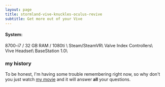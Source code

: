 ```yaml
---
layout: page
title: stormland-vive-knuckles-oculus-revive
subtitle: Get more out of your Vive
---
```


#### System: 
8700-i7 / 32 GB RAM / 1080ti \  Steam/SteamVR\ Valve Index Controllers\ Vive Headset\ BaseStation 1.0\

### my history

To be honest, I'm having some trouble remembering right now, so why don't you just watch [my movie](https://en.wikipedia.org/wiki/The_Princess_Bride_%28film%29) and it will answer **all** your questions.
